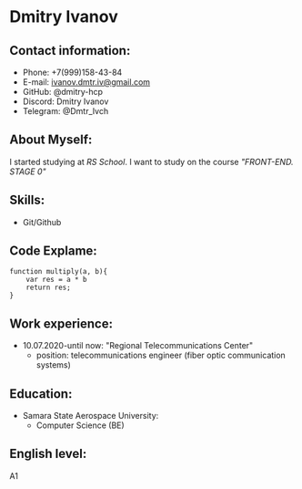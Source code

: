 # Dmitry Ivanov
[](C:\Users\1\.vscode\rs_school\53106.png)

## Contact information:
* Phone: +7(999)158-43-84
* E-mail: ivanov.dmtr.iv@gmail.com
* GitHub: @dmitry-hcp
* Discord: Dmitry Ivanov 
* Telegram: @Dmtr_Ivch


## About Myself:
I started studying at *RS School*. I want to study on the course *"FRONT-END. STAGE 0"*


## Skills:
* Git/Github



## Code Explame:
```
function multiply(a, b){
    var res = a * b
    return res;
}
```


## Work experience:
* 10.07.2020-until now: "Regional Telecommunications Center"
    + position: telecommunications engineer (fiber optic communication systems)


## Education:
* Samara State Aerospace University: 
    + Computer Science (BE)


## English level:
A1






